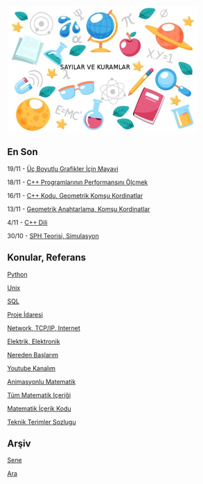 
![](sk.jpg)

## En Son

19/11 - [Üç Boyutlu Grafikler İçin Mayavi](https://burakbayramli.github.io/dersblog/sk/2020/11/mayavi-3d.html)

18/11 - [C++ Programlarının Performansını Ölçmek](https://burakbayramli.github.io/dersblog/sk/2020/11/cpp-performance-olcum.html)

16/11 - [C++ Kodu, Geometrik Komşu Kordinatlar](https://github.com/burakbayramli/classnotes/blob/master/algs/algs_073_grid_hash_nn/geogrid.cpp)

13/11 - [Geometrik Anahtarlama, Komşu Kordinatlar](https://burakbayramli.github.io/dersblog/algs/algs_073_grid_hash_nn/geometrik_anahtarlama__spatial_hashing__ve_izgara__grid__ile_en_yakin_noktalari_bulmak.html)

4/11 - [C++ Dili](2020/11/cpp.md)

30/10 - [SPH Teorisi, Simulasyon](https://burakbayramli.github.io/dersblog/compscieng/compscieng_app40sph/puruzlestirilmis_parcacik_hidrodinamigi__smoothed_particle_hydrodynamics_sph_.html)


## Konular, Referans

[Python](2016/01/python-dil-ogrenimi.md)

[Unix](2020/07/unix.md)

[SQL](2012/03/sql.md)

[Proje İdaresi](2020/07/proje-idaresi.md)

[Network, TCP/IP, Internet](2000/10/network.md)

[Elektrik, Elektronik](2020/08/elektronik.md)

[Nereden Başlarım](2019/01/nereden.md)

[Youtube Kanalım](https://www.youtube.com/channel/UCMAUsgUq5ODy8kMnJlUBUdQ)

[Animasyonlu Matematik](https://www.youtube.com/channel/UCx64ou5qw0Q9LLkwE8xSNEg)

[Tüm Matematik Içeriği](https://burakbayramli.github.io/dersblog/)

[Matematik İçerik Kodu](https://github.com/burakbayramli/classnotes)

[Teknik Terimler Sozlugu](https://burakbayramli.github.io/dersblog/algs/dict/teknik_terimler_sozlugu.html)

## Arşiv

[Sene](year.md)

[Ara](ara.html)

